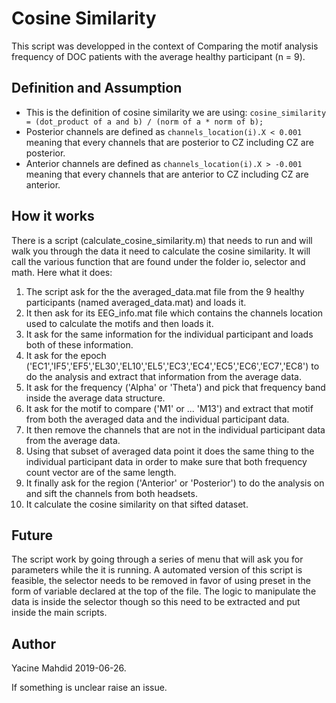 # Cosine Similarity

This script was developped in the context of Comparing the motif analysis frequency of DOC patients with the average healthy participant (n = 9).

## Definition and Assumption
- This is the definition of cosine similarity we are using:
`cosine_similarity = (dot_product of a and b) / (norm of a * norm of b);`
- Posterior channels are defined as `channels_location(i).X < 0.001` meaning that every channels that are posterior to CZ including CZ are posterior.
- Anterior channels are defined as `channels_location(i).X > -0.001` meaning that every channels that are anterior to CZ including CZ are anterior.

## How it works
There is a script (calculate_cosine_similarity.m) that needs to run and will walk you through the data it need to calculate the cosine similarity.
It will call the various function that are found under the folder io, selector and math. 
Here what it does:
1. The script ask for the the averaged_data.mat file from the 9 healthy participants (named averaged_data.mat) and loads it.
2. It then ask for its EEG_info.mat file which contains the channels location used to calculate the motifs and then loads it.
3. It ask for the same information for the individual participant and loads both of these information.
4. It ask for the epoch ('EC1','IF5','EF5','EL30','EL10','EL5','EC3','EC4','EC5','EC6','EC7','EC8') to do the analysis and extract that information from the average data.
5. It ask for the frequency ('Alpha' or 'Theta') and pick that frequency band inside the average data structure.
6. It ask for the motif to compare ('M1' or ... 'M13') and extract that motif from both the averaged data and the individual participant data.
7. It then remove the channels that are not in the individual participant data from the average data.
8. Using that subset of averaged data point it does the same thing to the individual participant data in order to make sure that both frequency count vector are of the same length.
9. It finally ask for the region ('Anterior' or 'Posterior') to do the analysis on and sift the channels from both headsets.
10. It calculate the cosine similarity on that sifted dataset.

## Future
The script work by going through a series of menu that will ask you for parameters while the it is running.
A automated version of this script is feasible, the selector needs to be removed in favor of using preset in the form of variable declared at the top of the file.
The logic to manipulate the data is inside the selector though so this need to be extracted and put inside the main scripts.

## Author
Yacine Mahdid 2019-06-26.

If something is unclear raise an issue.
